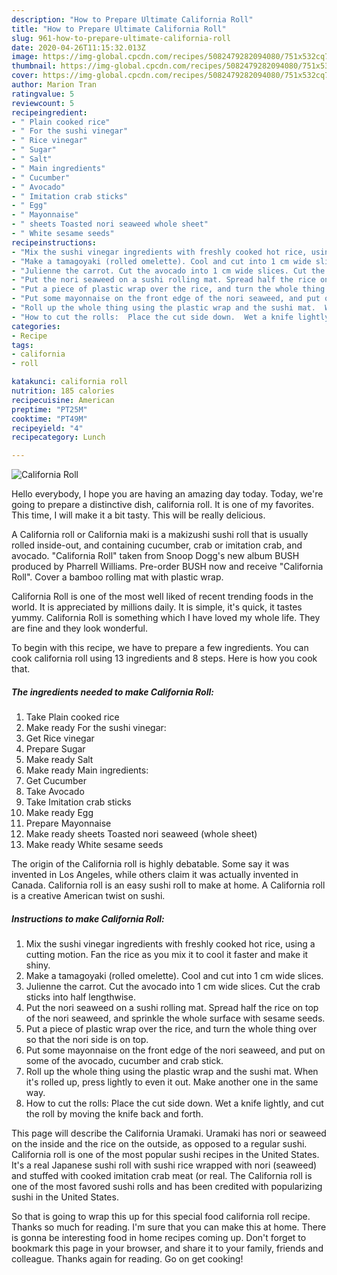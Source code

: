 ```yaml
---
description: "How to Prepare Ultimate California Roll"
title: "How to Prepare Ultimate California Roll"
slug: 961-how-to-prepare-ultimate-california-roll
date: 2020-04-26T11:15:32.013Z
image: https://img-global.cpcdn.com/recipes/5082479282094080/751x532cq70/california-roll-recipe-main-photo.jpg
thumbnail: https://img-global.cpcdn.com/recipes/5082479282094080/751x532cq70/california-roll-recipe-main-photo.jpg
cover: https://img-global.cpcdn.com/recipes/5082479282094080/751x532cq70/california-roll-recipe-main-photo.jpg
author: Marion Tran
ratingvalue: 5
reviewcount: 5
recipeingredient:
- " Plain cooked rice"
- " For the sushi vinegar"
- " Rice vinegar"
- " Sugar"
- " Salt"
- " Main ingredients"
- " Cucumber"
- " Avocado"
- " Imitation crab sticks"
- " Egg"
- " Mayonnaise"
- " sheets Toasted nori seaweed whole sheet"
- " White sesame seeds"
recipeinstructions:
- "Mix the sushi vinegar ingredients with freshly cooked hot rice, using a cutting motion. Fan the rice as you mix it  to cool it faster and make it shiny."
- "Make a tamagoyaki (rolled omelette). Cool and cut into 1 cm wide slices."
- "Julienne the carrot. Cut the avocado into 1 cm wide slices. Cut the crab sticks into half lengthwise."
- "Put the nori seaweed on a sushi rolling mat. Spread half the rice on top of the nori seaweed, and sprinkle the whole surface with sesame seeds."
- "Put a piece of plastic wrap over the rice, and turn the whole thing over so that the nori side is on top."
- "Put some mayonnaise on the front edge of the nori seaweed, and put on some of the avocado, cucumber and crab stick."
- "Roll up the whole thing using the plastic wrap and the sushi mat.  When it&#39;s rolled up, press lightly to even it out.  Make another one in the same way."
- "How to cut the rolls:  Place the cut side down.  Wet a knife lightly, and cut the roll by moving the knife back and forth."
categories:
- Recipe
tags:
- california
- roll

katakunci: california roll 
nutrition: 185 calories
recipecuisine: American
preptime: "PT25M"
cooktime: "PT49M"
recipeyield: "4"
recipecategory: Lunch

---
```



![California Roll](https://img-global.cpcdn.com/recipes/5082479282094080/751x532cq70/california-roll-recipe-main-photo.jpg)

Hello everybody, I hope you are having an amazing day today. Today, we're going to prepare a distinctive dish, california roll. It is one of my favorites. This time, I will make it a bit tasty. This will be really delicious.

A California roll or California maki is a makizushi sushi roll that is usually rolled inside-out, and containing cucumber, crab or imitation crab, and avocado. &#34;California Roll&#34; taken from Snoop Dogg&#39;s new album BUSH produced by Pharrell Williams. Pre-order BUSH now and receive &#34;California Roll&#34;. Cover a bamboo rolling mat with plastic wrap.

California Roll is one of the most well liked of recent trending foods in the world. It is appreciated by millions daily. It is simple, it's quick, it tastes yummy. California Roll is something which I have loved my whole life. They are fine and they look wonderful.


To begin with this recipe, we have to prepare a few ingredients. You can cook california roll using 13 ingredients and 8 steps. Here is how you cook that.

<!--inarticleads1-->

##### The ingredients needed to make California Roll:

1. Take  Plain cooked rice
1. Make ready  For the sushi vinegar:
1. Get  Rice vinegar
1. Prepare  Sugar
1. Make ready  Salt
1. Make ready  Main ingredients:
1. Get  Cucumber
1. Take  Avocado
1. Take  Imitation crab sticks
1. Make ready  Egg
1. Prepare  Mayonnaise
1. Make ready  sheets Toasted nori seaweed (whole sheet)
1. Make ready  White sesame seeds


The origin of the California roll is highly debatable. Some say it was invented in Los Angeles, while others claim it was actually invented in Canada. California roll is an easy sushi roll to make at home. A California roll is a creative American twist on sushi. 

<!--inarticleads2-->

##### Instructions to make California Roll:

1. Mix the sushi vinegar ingredients with freshly cooked hot rice, using a cutting motion. Fan the rice as you mix it  to cool it faster and make it shiny.
1. Make a tamagoyaki (rolled omelette). Cool and cut into 1 cm wide slices.
1. Julienne the carrot. Cut the avocado into 1 cm wide slices. Cut the crab sticks into half lengthwise.
1. Put the nori seaweed on a sushi rolling mat. Spread half the rice on top of the nori seaweed, and sprinkle the whole surface with sesame seeds.
1. Put a piece of plastic wrap over the rice, and turn the whole thing over so that the nori side is on top.
1. Put some mayonnaise on the front edge of the nori seaweed, and put on some of the avocado, cucumber and crab stick.
1. Roll up the whole thing using the plastic wrap and the sushi mat.  When it&#39;s rolled up, press lightly to even it out.  Make another one in the same way.
1. How to cut the rolls:  Place the cut side down.  Wet a knife lightly, and cut the roll by moving the knife back and forth.


This page will describe the California Uramaki. Uramaki has nori or seaweed on the inside and the rice on the outside, as opposed to a regular sushi. California roll is one of the most popular sushi recipes in the United States. It&#39;s a real Japanese sushi roll with sushi rice wrapped with nori (seaweed) and stuffed with cooked imitation crab meat (or real. The California roll is one of the most favored sushi rolls and has been credited with popularizing sushi in the United States. 

So that is going to wrap this up for this special food california roll recipe. Thanks so much for reading. I'm sure that you can make this at home. There is gonna be interesting food in home recipes coming up. Don't forget to bookmark this page in your browser, and share it to your family, friends and colleague. Thanks again for reading. Go on get cooking!
